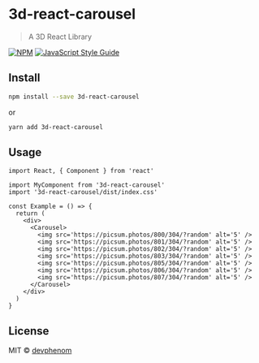 # 3d-react-carousel

> A 3D React Library

[![NPM](https://img.shields.io/npm/v/3d-react-carousel.svg)](https://www.npmjs.com/package/3d-react-carousel) [![JavaScript Style Guide](https://img.shields.io/badge/code_style-standard-brightgreen.svg)](https://standardjs.com)

## Install

```bash
npm install --save 3d-react-carousel
```

or

```bash
yarn add 3d-react-carousel
```

## Usage

```tsx
import React, { Component } from 'react'

import MyComponent from '3d-react-carousel'
import '3d-react-carousel/dist/index.css'

const Example = () => {
  return (
    <div>
      <Carousel>
        <img src='https://picsum.photos/800/304/?random' alt='5' />
        <img src='https://picsum.photos/801/304/?random' alt='5' />
        <img src='https://picsum.photos/802/304/?random' alt='5' />
        <img src='https://picsum.photos/803/304/?random' alt='5' />
        <img src='https://picsum.photos/805/304/?random' alt='5' />
        <img src='https://picsum.photos/806/304/?random' alt='5' />
        <img src='https://picsum.photos/807/304/?random' alt='5' />
      </Carousel>
    </div>
  )
}
```

## License

MIT © [devphenom](https://github.com/devphenom)
